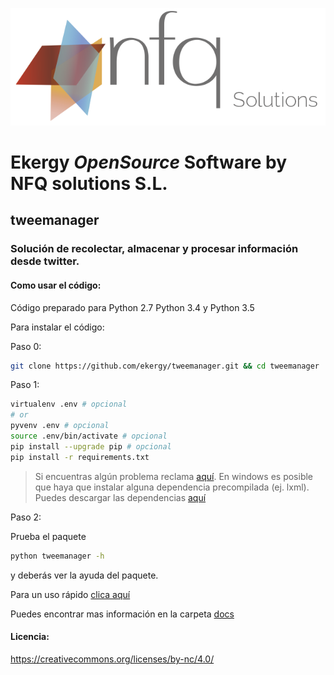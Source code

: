 ![Alt text](/docs/images/nfq_solutions.png?raw=true)
# Ekergy *OpenSource* Software by NFQ solutions S.L.

## tweemanager

### Solución de recolectar, almacenar y procesar información desde twitter.

#### Como usar el código:

Código preparado para Python 2.7 Python 3.4 y Python 3.5

Para instalar el código:

Paso 0:

```bash
git clone https://github.com/ekergy/tweemanager.git && cd tweemanager
```

Paso 1:

```bash
virtualenv .env # opcional
# or
pyvenv .env # opcional
source .env/bin/activate # opcional
pip install --upgrade pip # opcional
pip install -r requirements.txt
```

> Si encuentras algún problema reclama [aquí](https://github.com/ekergy/tweemanager/issues).
  En windows es posible que haya que instalar alguna dependencia precompilada (ej. lxml).
  Puedes descargar las dependencias [aquí](http://www.lfd.uci.edu/~gohlke/pythonlibs/#lxml)

Paso 2:

Prueba el paquete
```bash
python tweemanager -h
```
y deberás ver la ayuda del paquete.

Para un uso rápido [clica aquí](/docs/UsoRapido.md)

Puedes encontrar mas información en la carpeta [docs](/docs/)

#### Licencia:
https://creativecommons.org/licenses/by-nc/4.0/
